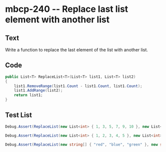 # mbcp-240 -- Replace last list element with another list

## Text

Write a function to replace the last element of the list with another list.

## Code

```csharp
public List<T> ReplaceList<T>(List<T> list1, List<T> list2)
{
    list1.RemoveRange(list1.Count - list1.Count, list1.Count);
    list1.AddRange(list2);
    return list1;
}
```

## Test List

```csharp
Debug.Assert(ReplaceList(new List<int> { 1, 3, 5, 7, 9, 10 }, new List<int> { 2, 4, 6, 8 }).SequenceEqual(new List<int> { 1, 3, 5, 7, 9, 2, 4, 6, 8 }));
```

```csharp
Debug.Assert(ReplaceList(new List<int> { 1, 2, 3, 4, 5 }, new List<int> { 5, 6, 7, 8 }).SequenceEqual(new List<int> { 1, 2, 3, 4, 5, 6, 7, 8 }));
```

```csharp
Debug.Assert(ReplaceList(new string[] { "red", "blue", "green" }, new string[] { "yellow" }).SequenceEqual(new string[] { "red", "blue", "yellow" }));
```
